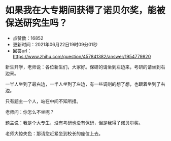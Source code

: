 # 如果我在大专期间获得了诺贝尔奖，能被保送研究生吗？
- 点赞数：16852
- 更新时间：2021年06月22日19时09分01秒
- 回答url：https://www.zhihu.com/question/457841382/answer/1954779820
<body>
 <p data-pid="nbP5xZbt">新生开学，老师说：各位新生们，大家好。保研的请坐到左边来，考研的请坐到右边来。</p>
 <p data-pid="8xc3niMo">一半人坐到了最右边，一半人坐到了左边，有一些调剂的想了想，也跟着坐到了右边。</p>
 <p data-pid="4zZQri_t">只有题主一个人，站在中间不知所措。</p>
 <p data-pid="l3KysWvZ">老师问：你怎么不坐呢？</p>
 <p data-pid="MtzB9Qc4">题主说：我是个大专生，没有考研也没有保研，但是我得了诺贝尔奖。</p>
 <p data-pid="ItLTjpFR">老师大惊失色：那请您赶紧坐到校长的座位上去。</p>
</body>